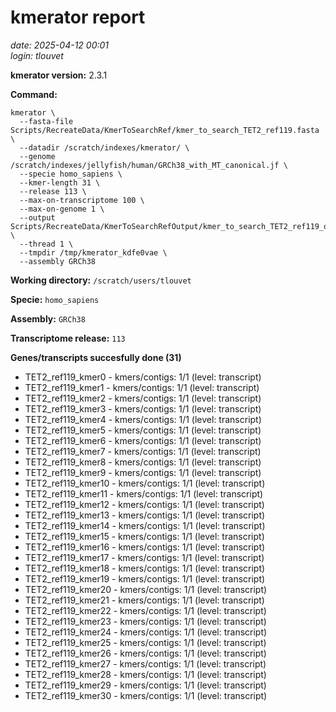 # kmerator report
*date: 2025-04-12 00:01*  
*login: tlouvet*

**kmerator version:** 2.3.1

**Command:**

```
kmerator \
  --fasta-file Scripts/RecreateData/KmerToSearchRef/kmer_to_search_TET2_ref119.fasta \
  --datadir /scratch/indexes/kmerator/ \
  --genome /scratch/indexes/jellyfish/human/GRCh38_with_MT_canonical.jf \
  --specie homo_sapiens \
  --kmer-length 31 \
  --release 113 \
  --max-on-transcriptome 100 \
  --max-on-genome 1 \
  --output Scripts/RecreateData/KmerToSearchRefOutput/kmer_to_search_TET2_ref119_output \
  --thread 1 \
  --tmpdir /tmp/kmerator_kdfe0vae \
  --assembly GRCh38
```

**Working directory:** `/scratch/users/tlouvet`

**Specie:** `homo_sapiens`

**Assembly:** `GRCh38`

**Transcriptome release:** `113`

**Genes/transcripts succesfully done (31)**

- TET2_ref119_kmer0 - kmers/contigs: 1/1 (level: transcript)
- TET2_ref119_kmer1 - kmers/contigs: 1/1 (level: transcript)
- TET2_ref119_kmer2 - kmers/contigs: 1/1 (level: transcript)
- TET2_ref119_kmer3 - kmers/contigs: 1/1 (level: transcript)
- TET2_ref119_kmer4 - kmers/contigs: 1/1 (level: transcript)
- TET2_ref119_kmer5 - kmers/contigs: 1/1 (level: transcript)
- TET2_ref119_kmer6 - kmers/contigs: 1/1 (level: transcript)
- TET2_ref119_kmer7 - kmers/contigs: 1/1 (level: transcript)
- TET2_ref119_kmer8 - kmers/contigs: 1/1 (level: transcript)
- TET2_ref119_kmer9 - kmers/contigs: 1/1 (level: transcript)
- TET2_ref119_kmer10 - kmers/contigs: 1/1 (level: transcript)
- TET2_ref119_kmer11 - kmers/contigs: 1/1 (level: transcript)
- TET2_ref119_kmer12 - kmers/contigs: 1/1 (level: transcript)
- TET2_ref119_kmer13 - kmers/contigs: 1/1 (level: transcript)
- TET2_ref119_kmer14 - kmers/contigs: 1/1 (level: transcript)
- TET2_ref119_kmer15 - kmers/contigs: 1/1 (level: transcript)
- TET2_ref119_kmer16 - kmers/contigs: 1/1 (level: transcript)
- TET2_ref119_kmer17 - kmers/contigs: 1/1 (level: transcript)
- TET2_ref119_kmer18 - kmers/contigs: 1/1 (level: transcript)
- TET2_ref119_kmer19 - kmers/contigs: 1/1 (level: transcript)
- TET2_ref119_kmer20 - kmers/contigs: 1/1 (level: transcript)
- TET2_ref119_kmer21 - kmers/contigs: 1/1 (level: transcript)
- TET2_ref119_kmer22 - kmers/contigs: 1/1 (level: transcript)
- TET2_ref119_kmer23 - kmers/contigs: 1/1 (level: transcript)
- TET2_ref119_kmer24 - kmers/contigs: 1/1 (level: transcript)
- TET2_ref119_kmer25 - kmers/contigs: 1/1 (level: transcript)
- TET2_ref119_kmer26 - kmers/contigs: 1/1 (level: transcript)
- TET2_ref119_kmer27 - kmers/contigs: 1/1 (level: transcript)
- TET2_ref119_kmer28 - kmers/contigs: 1/1 (level: transcript)
- TET2_ref119_kmer29 - kmers/contigs: 1/1 (level: transcript)
- TET2_ref119_kmer30 - kmers/contigs: 1/1 (level: transcript)

